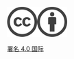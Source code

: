 ![CC](chooser_cc.png)![BY](chooser_by.png)

[署名 4.0 国际](https://creativecommons.org/licenses/by/4.0/legalcode.zh-Hans)

